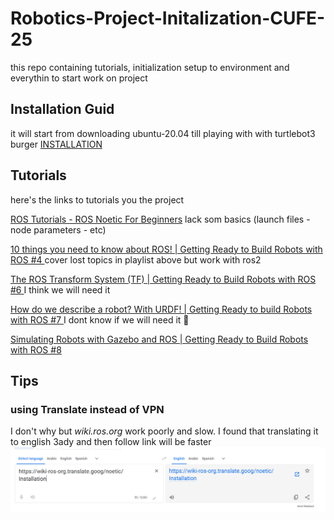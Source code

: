 # Robotics-Project-Initalization-CUFE-25
this repo containing tutorials, initialization setup to environment and everythin to start  work on project

## Installation Guid

it will start from downloading ubuntu-20.04 till playing with with turtlebot3
burger [INSTALLATION](./INSTALLATION.md)

## Tutorials
here's the links to tutorials you the project


[ROS Tutorials - ROS Noetic For Beginners](https://www.youtube.com/playlist?list=PLLSegLrePWgIbIrA4iehUQ-impvIXdd9Q) lack som basics (launch  files - node parameters - etc)


[ 10 things you need to know about ROS! | Getting Ready to Build Robots with ROS #4 ](https://www.youtube.com/watch?v=KAASuA3_4eg&list=PLunhqkrRNRhYYCaSTVP-qJnyUPkTxJnBt&index=4) cover lost topics in playlist above but work with ros2

[ The ROS Transform System (TF) | Getting Ready to Build Robots with ROS #6 ](https://www.youtube.com/watch?v=QyvHhY4Y_Y8&list=PLunhqkrRNRhYYCaSTVP-qJnyUPkTxJnBt&index=6) I think we will need it

[ How do we describe a robot? With URDF! | Getting Ready to build Robots with ROS #7 ](https://www.youtube.com/watch?v=CwdbsvcpOHM&list=PLunhqkrRNRhYYCaSTVP-qJnyUPkTxJnBt&index=7) I dont know if we will need it 🤔

[ Simulating Robots with Gazebo and ROS | Getting Ready to Build Robots with ROS #8 ](https://www.youtube.com/watch?v=laWn7_cj434&list=PLunhqkrRNRhYYCaSTVP-qJnyUPkTxJnBt&index=8)

## Tips

### using Translate instead of VPN
I don't why but *wiki.ros.org* work poorly and slow. I found that translating it to english 3ady and then follow link will be faster
![image](./assets/translate_example.png) 
